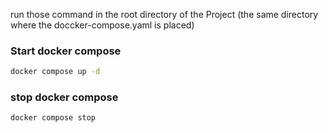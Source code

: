 run those command in the root directory of the Project (the same directory where the doccker-compose.yaml is placed)
### Start docker compose
```sh
docker compose up -d
```

###  stop docker compose
```sh
docker compose stop
```
